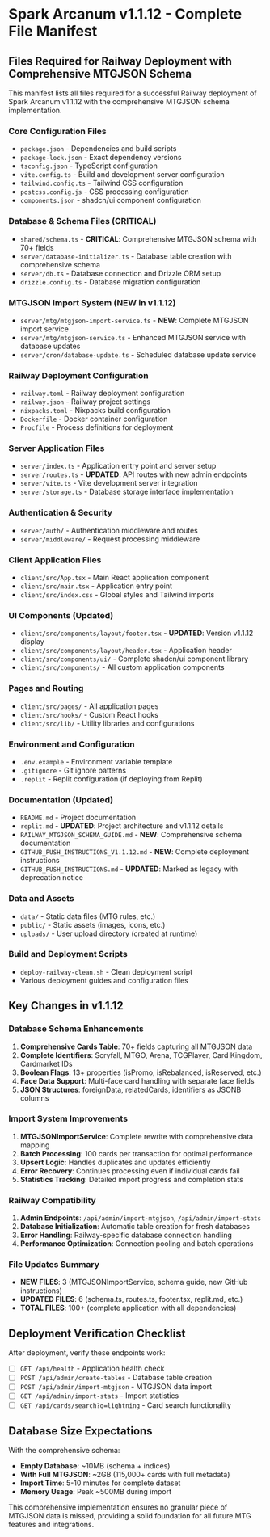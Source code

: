 # Spark Arcanum v1.1.12 - Complete File Manifest

## Files Required for Railway Deployment with Comprehensive MTGJSON Schema

This manifest lists all files required for a successful Railway deployment of Spark Arcanum v1.1.12 with the comprehensive MTGJSON schema implementation.

### Core Configuration Files
- `package.json` - Dependencies and build scripts
- `package-lock.json` - Exact dependency versions
- `tsconfig.json` - TypeScript configuration
- `vite.config.ts` - Build and development server configuration
- `tailwind.config.ts` - Tailwind CSS configuration
- `postcss.config.js` - CSS processing configuration
- `components.json` - shadcn/ui component configuration

### Database & Schema Files (CRITICAL)
- `shared/schema.ts` - **CRITICAL**: Comprehensive MTGJSON schema with 70+ fields
- `server/database-initializer.ts` - Database table creation with comprehensive schema
- `server/db.ts` - Database connection and Drizzle ORM setup
- `drizzle.config.ts` - Database migration configuration

### MTGJSON Import System (NEW in v1.1.12)
- `server/mtg/mtgjson-import-service.ts` - **NEW**: Complete MTGJSON import service
- `server/mtg/mtgjson-service.ts` - Enhanced MTGJSON service with database updates
- `server/cron/database-update.ts` - Scheduled database update service

### Railway Deployment Configuration
- `railway.toml` - Railway deployment configuration
- `railway.json` - Railway project settings
- `nixpacks.toml` - Nixpacks build configuration
- `Dockerfile` - Docker container configuration
- `Procfile` - Process definitions for deployment

### Server Application Files
- `server/index.ts` - Application entry point and server setup
- `server/routes.ts` - **UPDATED**: API routes with new admin endpoints
- `server/vite.ts` - Vite development server integration
- `server/storage.ts` - Database storage interface implementation

### Authentication & Security
- `server/auth/` - Authentication middleware and routes
- `server/middleware/` - Request processing middleware

### Client Application Files
- `client/src/App.tsx` - Main React application component
- `client/src/main.tsx` - Application entry point
- `client/src/index.css` - Global styles and Tailwind imports

### UI Components (Updated)
- `client/src/components/layout/footer.tsx` - **UPDATED**: Version v1.1.12 display
- `client/src/components/layout/header.tsx` - Application header
- `client/src/components/ui/` - Complete shadcn/ui component library
- `client/src/components/` - All custom application components

### Pages and Routing
- `client/src/pages/` - All application pages
- `client/src/hooks/` - Custom React hooks
- `client/src/lib/` - Utility libraries and configurations

### Environment and Configuration
- `.env.example` - Environment variable template
- `.gitignore` - Git ignore patterns
- `.replit` - Replit configuration (if deploying from Replit)

### Documentation (Updated)
- `README.md` - Project documentation
- `replit.md` - **UPDATED**: Project architecture and v1.1.12 details
- `RAILWAY_MTGJSON_SCHEMA_GUIDE.md` - **NEW**: Comprehensive schema documentation
- `GITHUB_PUSH_INSTRUCTIONS_V1.1.12.md` - **NEW**: Complete deployment instructions
- `GITHUB_PUSH_INSTRUCTIONS.md` - **UPDATED**: Marked as legacy with deprecation notice

### Data and Assets
- `data/` - Static data files (MTG rules, etc.)
- `public/` - Static assets (images, icons, etc.)
- `uploads/` - User upload directory (created at runtime)

### Build and Deployment Scripts
- `deploy-railway-clean.sh` - Clean deployment script
- Various deployment guides and configuration files

## Key Changes in v1.1.12

### Database Schema Enhancements
1. **Comprehensive Cards Table**: 70+ fields capturing all MTGJSON data
2. **Complete Identifiers**: Scryfall, MTGO, Arena, TCGPlayer, Card Kingdom, Cardmarket IDs
3. **Boolean Flags**: 13+ properties (isPromo, isRebalanced, isReserved, etc.)
4. **Face Data Support**: Multi-face card handling with separate face fields
5. **JSON Structures**: foreignData, relatedCards, identifiers as JSONB columns

### Import System Improvements
1. **MTGJSONImportService**: Complete rewrite with comprehensive data mapping
2. **Batch Processing**: 100 cards per transaction for optimal performance
3. **Upsert Logic**: Handles duplicates and updates efficiently
4. **Error Recovery**: Continues processing even if individual cards fail
5. **Statistics Tracking**: Detailed import progress and completion stats

### Railway Compatibility
1. **Admin Endpoints**: `/api/admin/import-mtgjson`, `/api/admin/import-stats`
2. **Database Initialization**: Automatic table creation for fresh databases
3. **Error Handling**: Railway-specific database connection handling
4. **Performance Optimization**: Connection pooling and batch operations

### File Updates Summary
- **NEW FILES**: 3 (MTGJSONImportService, schema guide, new GitHub instructions)
- **UPDATED FILES**: 6 (schema.ts, routes.ts, footer.tsx, replit.md, etc.)
- **TOTAL FILES**: 100+ (complete application with all dependencies)

## Deployment Verification Checklist

After deployment, verify these endpoints work:
- [ ] `GET /api/health` - Application health check
- [ ] `POST /api/admin/create-tables` - Database table creation
- [ ] `POST /api/admin/import-mtgjson` - MTGJSON data import
- [ ] `GET /api/admin/import-stats` - Import statistics
- [ ] `GET /api/cards/search?q=lightning` - Card search functionality

## Database Size Expectations

With the comprehensive schema:
- **Empty Database**: ~10MB (schema + indices)
- **With Full MTGJSON**: ~2GB (115,000+ cards with full metadata)
- **Import Time**: 5-10 minutes for complete dataset
- **Memory Usage**: Peak ~500MB during import

This comprehensive implementation ensures no granular piece of MTGJSON data is missed, providing a solid foundation for all future MTG features and integrations.